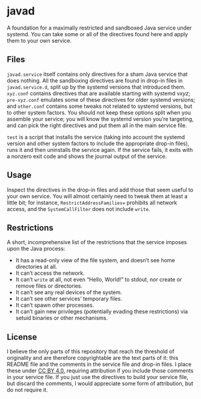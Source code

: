 javad
=====

A foundation for a maximally restricted and sandboxed Java service under systemd.
You can take some or all of the directives found here and apply them to your own service.

Files
-----

`javad.service` itself contains only directives for a sham Java service that does nothing.
All the sandboxing directives are found in drop-in files in `javad.service.d`,
split up by the systemd versions that introduced them.
`xyz.conf` contains directives that are available starting with systemd v*xyz*;
`pre-xyz.conf` emulates some of these directives for older systemd versions;
and `other.conf` contains some tweaks not related to systemd versions, but to other system factors.
You should not keep these options split when you assemble your service;
you will know the systemd version you’re targeting,
and can pick the right directives and put them all in the main service file.

`test` is a script that installs the service
(taking into account the systemd version and other system factors to include the appropriate drop-in files),
runs it and then uninstalls the service again.
If the service fails, it exits with a nonzero exit code and shows the journal output of the service.

Usage
-----

Inspect the directives in the drop-in files and add those that seem useful to your own service.
You will almost certainly need to tweak them at least a little bit;
for instance, `RestrictAddressFamilies=` prohibits all network access, and the `SystemCallFilter` does not include `write`.

Restrictions
------------

A short, incomprehensive list of the restrictions that the service imposes upon the Java process:

- It has a read-only view of the file system, and doesn’t see home directories at all.
- It can’t access the network.
- It can’t `write` at all, not even “Hello, World!” to stdout, nor create or remove files or directories.
- It can’t see any real devices of the system.
- It can’t see other services’ temporary files.
- It can’t spawn other processes.
- It can’t gain new privileges (potentially evading these restrictions) via setuid binaries or other mechanisms.

License
-------

I believe the only parts of this repository that reach the threshold of originality and are therefore copyrightable
are the text parts of it: this README file and the comments in the service file and drop-in files.
I place these under [CC BY 4.0], requiring attribution if you include those comments in your service file.
If you just use the directives to build your service file, but discard the comments,
I would appreciate some form of attribution, but do not require it.

[CC BY 4.0]: https://creativecommons.org/licenses/by/4.0/

